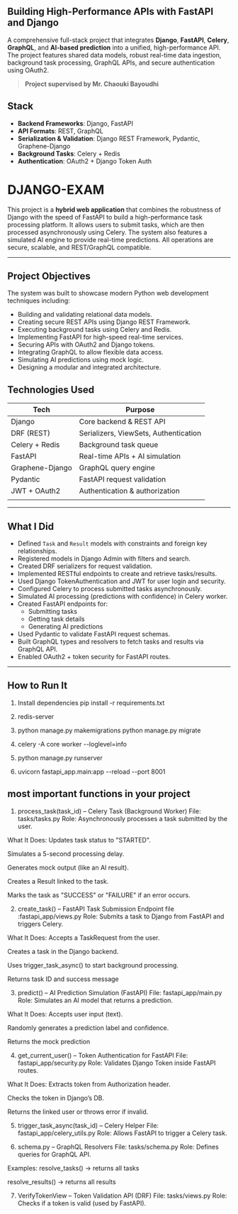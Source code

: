 ## Building High-Performance APIs with FastAPI and Django

A comprehensive full-stack project that integrates **Django**, **FastAPI**, **Celery**, **GraphQL**, and **AI-based prediction** into a unified, high-performance API. The project features shared data models, robust real-time data ingestion, background task processing, GraphQL APIs, and secure authentication using OAuth2.

>  **Project supervised by Mr. Chaouki Bayoudhi**

## Stack

- **Backend Frameworks**: Django, FastAPI
- **API Formats**: REST, GraphQL
- **Serialization & Validation**: Django REST Framework, Pydantic, Graphene-Django
- **Background Tasks**: Celery + Redis
- **Authentication**: OAuth2 + Django Token Auth

# DJANGO-EXAM

This project is a **hybrid web application** that combines the robustness of Django with the speed of FastAPI to build a high-performance task processing platform. It allows users to submit tasks, which are then processed asynchronously using Celery. The system also features a simulated AI engine to provide real-time predictions. All operations are secure, scalable, and REST/GraphQL compatible.

---

## Project Objectives

The system was built to showcase modern Python web development techniques including:
- Building and validating relational data models.
- Creating secure REST APIs using Django REST Framework.
- Executing background tasks using Celery and Redis.
- Implementing FastAPI for high-speed real-time services.
- Securing APIs with OAuth2 and Django tokens.
- Integrating GraphQL to allow flexible data access.
- Simulating AI predictions using mock logic.
- Designing a modular and integrated architecture.


##  Technologies Used

| Tech              | Purpose                                 |
|-------------------|-----------------------------------------|
| Django            | Core backend & REST API                 |
| DRF (REST)        | Serializers, ViewSets, Authentication   |
| Celery + Redis    | Background task queue                   |
| FastAPI           | Real-time APIs + AI simulation          |
| Graphene-Django   | GraphQL query engine                    |
| Pydantic          | FastAPI request validation              |
| JWT + OAuth2      | Authentication & authorization          |
                  |

---

##  What I Did

- Defined `Task` and `Result` models with constraints and foreign key relationships.
- Registered models in Django Admin with filters and search.
- Created DRF serializers for request validation.
- Implemented RESTful endpoints to create and retrieve tasks/results.
- Used Django TokenAuthentication and JWT for user login and security.
- Configured Celery to process submitted tasks asynchronously.
- Simulated AI processing (predictions with confidence) in Celery worker.
- Created FastAPI endpoints for:
  - Submitting tasks
  - Getting task details
  - Generating AI predictions
- Used Pydantic to validate FastAPI request schemas.
- Built GraphQL types and resolvers to fetch tasks and results via GraphQL API.
- Enabled OAuth2 + token security for FastAPI routes.

---


## How to Run It

1. Install dependencies
   pip install -r requirements.txt

2. redis-server

3. python manage.py makemigrations
python manage.py migrate

4. celery -A core worker --loglevel=info
5. python manage.py runserver
6. uvicorn fastapi_app.main:app --reload --port 8001

## most important functions in your project
1. process_task(task_id) – Celery Task (Background Worker)
 File: tasks/tasks.py
Role: Asynchronously processes a task submitted by the user.

What It Does:
Updates task status to "STARTED".

Simulates a 5-second processing delay.

Generates mock output (like an AI result).

Creates a Result linked to the task.

Marks the task as "SUCCESS" or "FAILURE" if an error occurs.

2. create_task() – FastAPI Task Submission Endpoint
file :fastapi_app/views.py
Role: Submits a task to Django from FastAPI and triggers Celery.

What It Does:
Accepts a TaskRequest from the user.

Creates a task in the Django backend.

Uses trigger_task_async() to start background processing.

Returns task ID and success message

3. predict() – AI Prediction Simulation (FastAPI)
File: fastapi_app/main.py
Role: Simulates an AI model that returns a prediction.

What It Does:
Accepts user input (text).

Randomly generates a prediction label and confidence.

Returns the mock prediction

4. get_current_user() – Token Authentication for FastAPI
File: fastapi_app/security.py
Role: Validates Django Token inside FastAPI routes.

What It Does:
Extracts token from Authorization header.

Checks the token in Django’s DB.

Returns the linked user or throws error if invalid.

5.  trigger_task_async(task_id) – Celery Helper
 File: fastapi_app/celery_utils.py
Role: Allows FastAPI to trigger a Celery task.

6. schema.py – GraphQL Resolvers
File: tasks/schema.py
Role: Defines queries for GraphQL API.

Examples:
resolve_tasks() → returns all tasks

resolve_results() → returns all results

7. VerifyTokenView – Token Validation API (DRF)
 File: tasks/views.py
Role: Checks if a token is valid (used by FastAPI).
